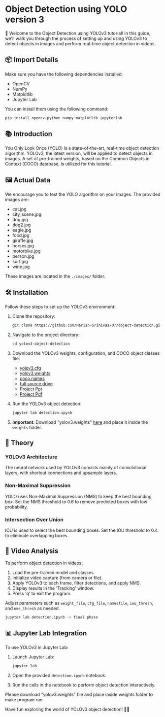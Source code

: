 # Object Detection using YOLO version 3

🚀 Welcome to the Object Detection using YOLOv3 tutorial! In this guide, we'll walk you through the process of setting up and using YOLOv3 to detect objects in images and perform real-time object detection in videos.

## 📦 Import Details

Make sure you have the following dependencies installed:

- OpenCV
- NumPy
- Matplotlib
- Jupyter Lab

You can install them using the following command:

```bash
pip install opencv-python numpy matplotlib jupyterlab
```

## 📚 Introduction

You Only Look Once (YOLO) is a state-of-the-art, real-time object detection algorithm. YOLOv3, the latest version, will be applied to detect objects in images. A set of pre-trained weights, based on the Common Objects in Context (COCO) database, is utilized for this tutorial.

## 🖼️ Actual Data

We encourage you to test the YOLO algorithm on your images. The provided images are:

- cat.jpg
- city_scene.jpg
- dog.jpg
- dog2.jpg
- eagle.jpg
- food.jpg
- giraffe.jpg
- horses.jpg
- motorbike.jpg
- person.jpg
- surf.jpg
- wine.jpg

These images are located in the `./images/` folder.

## 🛠️ Installation

Follow these steps to set up the YOLOv3 environment:

1. Clone the repository:

   ```bash
   git clone https://github.com/Harish-Srinivas-07/object-detection.git
   ```

2. Navigate to the project directory:

   ```bash
   cd yolov3-object-detection
   ```

3. Download the YOLOv3 weights, configuration, and COCO object classes file:

   - [yolov3.cfg](https://github.com/Harish-Srinivas-07/object-detection/blob/main/cfg/yolov3.cfg)
   - [yolov3.weights](https://pjreddie.com/media/files/yolov3.weights)
   - [coco.names](https://github.com/Harish-Srinivas-07/object-detection/blob/main/data/coco.names)
   - [full source drive](https://tinyurl.com/yolov3weight)
   - [Project Ppt](https://tinyurl.com/yolov3ppt)
   - [Project Pdf](https://drive.google.com/file/d/1PKtQOkkijqBMIO5bBCBWDLf3JXVYyvCI/view?usp=sharing)

4. Run the YOLOv3 object detection:
   
   ```bash
   jupyter lab detection.ipynb
   ```
6. **Important**: Download "yolov3.weights" [here](https://drive.google.com/file/d/1snANwm_9s5oITmh-h_PwdMjb9u6M7E_k/view?usp=sharing) and place it inside the `weights` folder.

## 🤖 Theory

### YOLOv3 Architecture

The neural network used by YOLOv3 consists mainly of convolutional layers, with shortcut connections and upsample layers.

### Non-Maximal Suppression

YOLO uses Non-Maximal Suppression (NMS) to keep the best bounding box. Set the NMS threshold to 0.6 to remove predicted boxes with low probability.

### Intersection Over Union

IOU is used to select the best bounding boxes. Set the IOU threshold to 0.4 to eliminate overlapping boxes.

## 🎥 Video Analysis

To perform object detection in videos:

1. Load the pre-trained model and classes.
2. Initialize video capture (from camera or file).
3. Apply YOLOv3 to each frame, filter detections, and apply NMS.
4. Display results in the 'Tracking' window.
5. Press 'q' to exit the program.

Adjust parameters such as `weight_file`, `cfg_file`, `namesfile`, `iou_thresh`, and `nms_thresh` as needed.

```bash
jupyter lab detection.ipynb -> final phase
```

## 📊 Jupyter Lab Integration

To use YOLOv3 in Jupyter Lab:

1. Launch Jupyter Lab:

   ```bash
   jupyter lab
   ```

2. Open the provided `detection.ipynb` notebook.

3. Run the cells in the notebook to perform object detection interactively.

Please download "yolov3.weights" file and place inside weights folder to make program run

Have fun exploring the world of YOLOv3 object detection! 🕵️‍♂️

